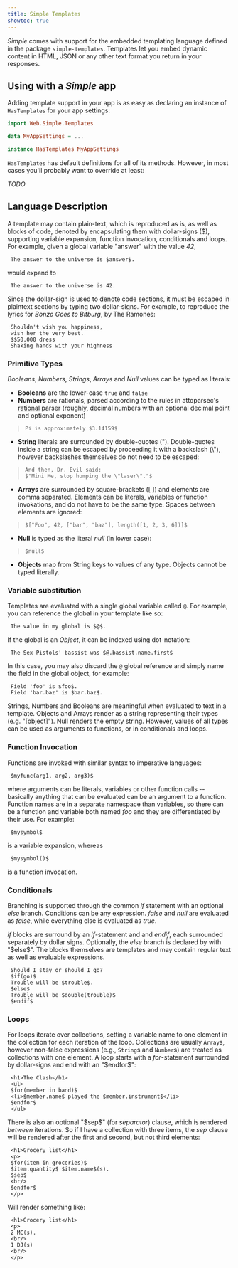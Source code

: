 ```yaml
---
title: Simple Templates
showtoc: true
---
```


_Simple_ comes with support for the embedded templating language defined in the
package `simple-templates`. Templates let you embed dynamic content in HTML,
JSON or any other text format you return in your responses.

## Using with a _Simple_ app

Adding template support in your app is as easy as declaring an instance of
`HasTemplates` for your app settings:

```haskell
import Web.Simple.Templates

data MyAppSettings = ...

instance HasTemplates MyAppSettings
```

`HasTemplates` has default definitions for all of its methods. However, in most
cases you'll probably want to override at least:

_TODO_

## Language Description

A template may contain plain-text, which is reproduced as is, as well as
blocks of code, denoted by encapsulating them with dollar-signs (\$),
supporting variable expansion, function invocation, conditionals and loops. For
example, given a global variable "answer" with the value *42*,

     The answer to the universe is $answer$.

would expand to

     The answer to the universe is 42.

Since the dollar-sign is used to denote code sections, it must be
escaped in plaintext sections by typing two dollar-signs. For example,
to reproduce the lyrics for *Bonzo Goes to Bitburg*, by The Ramones:

     Shouldn't wish you happiness,
     wish her the very best.
     $$50,000 dress
     Shaking hands with your highness

### Primitive Types

_Booleans_, _Numbers_, _Strings_, _Arrays_ and _Null_ values can be typed as
literals:

* __Booleans__ are the lower-case `true` and `false`
* __Numbers__ are rationals, parsed according to the rules in attoparsec's
[rational](http://hackage.haskell.org/package/attoparsec-0.10.4.0/docs/Data-Attoparsec-Text.html#v:rational)
parser (roughly, decimal numbers with an optional decimal point and optional
exponent)


>     Pi is approximately $3.14159$


* **String** literals are surrounded by double-quotes (\"). Double-quotes inside
  a string can be escaped by proceeding it with a backslash (\\\"),
  however backslashes themselves do not need to be escaped:

>     And then, Dr. Evil said:
>     $"Mini Me, stop humping the \"laser\"."$

* **Arrays** are surrounded by square-brackets ([ ]) and elements are
    comma separated. Elements can be literals, variables or function
    invokations, and do not have to be the same type. Spaces between elements
    are ignored:


>     $["Foo", 42, ["bar", "baz"], length([1, 2, 3, 6])]$

* **Null** is typed as the literal *null* (in lower case):

>     $null$

* **Objects** map from String keys to values of any type. Objects cannot be
  typed literally.

### Variable substitution

Templates are evaluated with a single global variable called `@`. For
example, you can reference the global in your template like so:

     The value in my global is $@$.

If the global is an _Object_, it can be indexed using dot-notation:

     The Sex Pistols' bassist was $@.bassist.name.first$

In this case, you may also discard the `@` global reference and simply
name the field in the global object, for example:

     Field 'foo' is $foo$.
     Field 'bar.baz' is $bar.baz$.

Strings, Numbers and Booleans are meaningful when evaluated to text
in a template. Objects and Arrays render as a string representing their types
(e.g. "[object]"). Null renders the empty string. However, values of all types
can be used as arguments to functions, or in conditionals and loops.

### Function Invocation

Functions are invoked with similar syntax to imperative languages:

     $myfunc(arg1, arg2, arg3)$

where arguments can be literals, variables or other function calls --
basically anything that can be evaluated can be an argument to a
function. Function names are in a separate namespace than variables, so
there can be a function and variable both named *foo* and they are
differentiated by their use. For example:

     $mysymbol$

is a variable expansion, whereas

     $mysymbol()$

is a function invocation.

### Conditionals

Branching is supported through the common *if* statement with an
optional *else* branch. Conditions can be any expression. *false* and
*null* are evaluated as *false*, while everything else is evaluated as
*true*.

*if* blocks are surround by an *if*-statement and and *endif*, each
surrounded separately by dollar signs. Optionally, the *else* branch is
declared by with "\$else\$". The blocks themselves are templates and may
contain regular text as well as evaluable expressions.

     Should I stay or should I go?
     $if(go)$
     Trouble will be $trouble$.
     $else$
     Trouble will be $double(trouble)$
     $endif$

### Loops

For loops iterate over collections, setting a variable name to one
element in the collection for each iteration of the loop. Collections
are usually `Array`s, however non-false expressions (e.g., `String`s and
`Number`s) are treated as collections with one element. A loop starts
with a *for*-statement surrounded by dollar-signs and end with an
"\$endfor\$":

     <h1>The Clash</h1>
     <ul>
     $for(member in band)$
     <li>$member.name$ played the $member.instrument$</li>
     $endfor$
     </ul>

There is also an optional "\$sep\$" (for *separator*) clause, which is
rendered *between* iterations. So if I have a collection with three
items, the *sep* clause will be rendered after the first and second, but
not third elements:

     <h1>Grocery list</h1>
     <p>
     $for(item in groceries)$
     $item.quantity$ $item.name$(s).
     $sep$
     <br/>
     $endfor$
     </p>

Will render something like:

     <h1>Grocery list</h1>
     <p>
     2 MC(s).
     <br/>
     1 DJ(s)
     <br/>
     </p>
